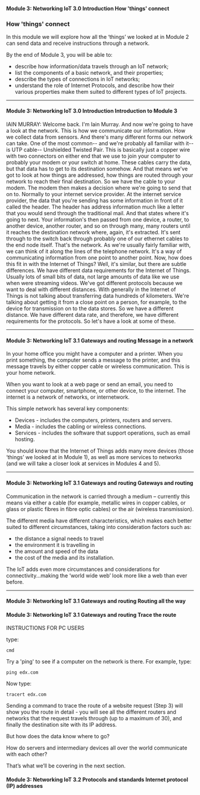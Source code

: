#### Module 3: Networking IoT   3.0 Introduction   How 'things' connect

### How 'things' connect

In this module we will explore how all the ‘things’ we looked at in Module 2 can send data and receive instructions through a network.

By the end of Module 3, you will be able to:

* describe how information/data travels through an IoT network;
* list the components of a basic network, and their properties;
* describe the types of connections in IoT networks;
* understand the role of Internet Protocols, and describe how their various properties make them suited to different types of IoT projects.

---

#### Module 3: Networking IoT   3.0 Introduction   Introduction to Module 3

IAIN MURRAY: Welcome back.
I'm Iain Murray.
And now we're going to have a look at the network.
This is how we communicate our information.
How we collect data from sensors.
And there's many different forms our network can take.
One of the most common-- and we're probably all familiar with it--
is UTP cable--
Unshielded Twisted Pair.
This is basically just a copper wire with two connectors on either end
that we use to join your computer to probably your modem or your switch
at home.
These cables carry the data, but that data has to get to its destination
somehow.
And that means we've got to look at how things are addressed,
how things are routed through your network
to reach their final destination.
So we have the cable to your modem.
The modem then makes a decision where we're going to send that on to.
Normally to your internet service provider.
At the internet service provider, the data that you're sending
has some information in front of it called the header.
The header has address information much like a letter that you would
send through the traditional mail.
And that states where it's going to next.
Your information's then passed from one device, a router,
to another device, another router, and so on through many, many routers
until it reaches the destination network where, again, it's extracted.
It's sent through to the switch back through probably
one of our ethernet cables to the end node itself.
That's the network.
As we're usually fairly familiar with, we
can think of it along the lines of the telephone network.
It's a way of communicating information from one point to another point.
Now, how does this fit in with the Internet of Things?
 Well, it's similar, but there are subtle differences.
We have different data requirements for the Internet of Things.
Usually lots of small bits of data, not large amounts of data like we
use when were streaming videos.
We've got different protocols because we want to deal with different distances.
With generally in the Internet of Things is not talking about transferring data
hundreds of kilometers.
We're talking about getting it from a close point on a person,
for example, to the device for transmission on to the data stores.
So we have a different distance.
We have different data rate, and therefore, we
have different requirements for the protocols.
So let's have a look at some of these.

---

#### Module 3: Networking IoT   3.1 Gateways and routing   Message in a network

In your home office you might have a computer and a printer. When you print something, the computer sends a message to the printer, and this message travels by either copper cable or wireless communication. This is your home network.

When you want to look at a web page or send an email, you need to connect your computer, smartphone, or other device, to the internet. The internet is a network of networks, or internetwork.

This simple network has several key components:

* Devices - includes the computers, printers, routers and servers.
* Media - includes the cabling or wireless connections.
* Services - includes the software that support operations, such as email hosting.

You should know that the Internet of Things adds many more devices (those ‘things’ we looked at in Module 1), as well as more services to networks (and we will take a closer look at services in Modules 4 and 5).

---

#### Module 3: Networking IoT   3.1 Gateways and routing   Gateways and routing


Communication in the network is carried through a medium – currently this means via either a cable (for example, metallic wires in copper cables, or glass or plastic fibres in fibre optic cables) or the air (wireless transmission).

The different media have different characteristics, which makes each better suited to different circumstances, taking into consideration factors such as:

* the distance a signal needs to travel
* the environment it is travelling in
* the amount and speed of the data
* the cost of the media and its installation.

The IoT adds even more circumstances and considerations for connectivity...making the ‘world wide web’ look more like a web than ever before.

---

####  Module 3: Networking IoT   3.1 Gateways and routing   Routing all the way

#### Module 3: Networking IoT   3.1 Gateways and routing   Trace the route

INSTRUCTIONS FOR PC USERS

type:

    cmd

Try a 'ping' to see if a computer on the network is there.
For example, type:

    ping edx.com

Now type:

    tracert edx.com

Sending a command to trace the route of a website request (Step 3) will show you the route in detail - you will see all the different routers and networks that the request travels through (up to a maximum of 30), and finally the destination site with its IP address.

But how does the data know where to go?

How do servers and intermediary devices all over the world communicate with each other?

That’s what we’ll be covering in the next section.

#### Module 3: Networking IoT   3.2 Protocols and standards   Internet protocol (IP) addresses
